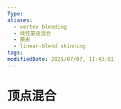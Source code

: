 ```yaml
---
Type: 
aliases:
  - vertex blending
  - 线性蒙皮混合
  - 蒙皮
  - linear-blend skinning
tags: 
modifiedDate: 2025/07/07, 11:43:01
---
```


# 顶点混合
